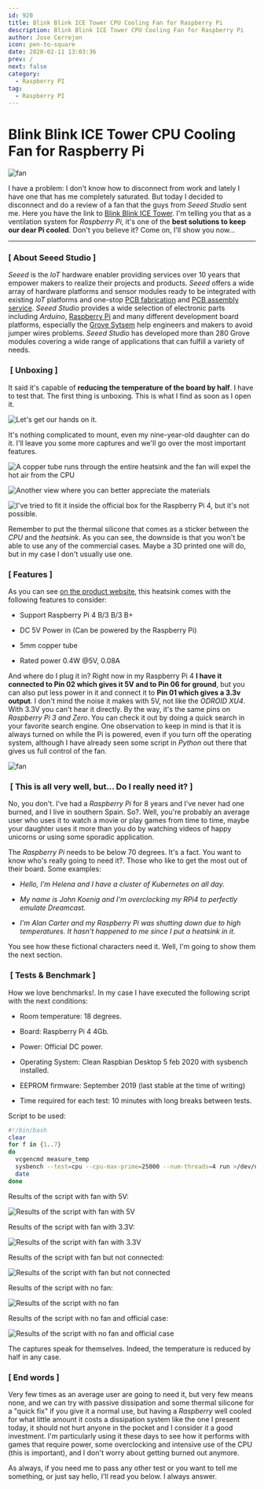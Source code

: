 ```yaml
---
id: 920
title: Blink Blink ICE Tower CPU Cooling Fan for Raspberry Pi
description: Blink Blink ICE Tower CPU Cooling Fan for Raspberry Pi
author: Jose Cerrejon
icon: pen-to-square
date: 2020-02-11 13:03:36
prev: /
next: false
category:
  - Raspberry PI
tag:
  - Raspberry PI
---
```


# Blink Blink ICE Tower CPU Cooling Fan for Raspberry Pi

![fan](/images/2020/02/fan_unboxing_01.jpg)

I have a problem: I don't know how to disconnect from work and lately I have one that has me completely saturated. But today I decided to disconnect and do a review of a fan that the guys from *Seeed Studio* sent me. Here you have the link to [Blink Blink ICE Tower](https://www.seeedstudio.com/Blink-Blink-ICE-Tower-CPU-Cooling-Fan-for-Raspberry-Pi-Support-Pi-4-p-4215.html). I'm telling you that as a ventilation system for *Raspberry Pi*, it's one of the **best solutions to keep our dear Pi cooled**. Don't you believe it? Come on, I'll show you now...

- - -

###  [ About Seeed Studio ]

*Seeed* is the *IoT* hardware enabler providing services over 10 years that empower makers to realize their projects and products. *Seeed* offers a wide array of hardware platforms and sensor modules ready to be integrated with existing *IoT* platforms and one-stop [PCB fabrication](https://www.seeedstudio.com/fusion_pcb.html) and [PCB assembly service](https://www.seeedstudio.com/prototype-pcb-assembly.html). *Seeed Studio* provides a wide selection of electronic parts including *Arduino*, [Raspberry Pi](https://www.seeedstudio.com/Raspberry-pi-c-1010.html) and many different development board platforms, especially the [Grove Sytsem](https://www.seeedstudio.com/grove.html) help engineers and makers to avoid jumper wires problems. *Seeed Studio* has developed more than 280 Grove modules covering a wide range of applications that can fulfill a variety of needs. 


###  [ Unboxing ]

It said it's capable of **reducing the temperature of the board by half**. I have to test that. The first thing is unboxing. This is what I find as soon as I open it.

![Let's get our hands on it.](/images/2020/02/fan_unboxing_02.jpg "Let's get our hands on it.")

It's nothing complicated to mount, even my nine-year-old daughter can do it. I'll leave you some more captures and we'll go over the most important features.

![A copper tube runs through the entire heatsink and the fan will expel the hot air from the CPU](/images/2020/02/fan_unboxing_03.jpg "A copper tube runs through the entire heatsink and the fan will expel the hot air from the CPU")

![Another view where you can better appreciate the materials](/images/2020/02/fan_unboxing_04.jpg "Another view where you can better appreciate the materials")

![I've tried to fit it inside the official box for the Raspberry Pi 4, but it's not possible.](/images/2020/02/fan_unboxing_05.jpg "I've tried to fit it inside the official box for the Raspberry Pi 4, but it's not possible.")

Remember to put the thermal silicone that comes as a sticker between the *CPU* and the *heatsink*. As you can see, the downside is that you won't be able to use any of the commercial cases. Maybe a 3D printed one will do, but in my case I don't usually use one.

###  [ Features ]

As you can see [on the product website](https://www.seeedstudio.com/Blink-Blink-ICE-Tower-CPU-Cooling-Fan-for-Raspberry-Pi-Support-Pi-4-p-4215.html), this heatsink comes with the following features to consider:

* Support Raspberry Pi 4 B/3 B/3 B+

* DC 5V Power in (Can be powered by the Raspberry Pi) 

* 5mm copper tube

* Rated power 0.4W @5V, 0.08A

And where do I plug it in? Right now in my Raspberry Pi 4 **I have it connected to Pin 02 which gives it 5V and to Pin 06 for ground**, but you can also put less power in it and connect it to **Pin 01 which gives a 3.3v output**. I don't mind the noise it makes with 5V, not like the *ODROID XU4*. With 3.3V you can't hear it directly. By the way, it's the same pins on *Raspberry Pi 3 and Zero*. You can check it out by doing a quick search in your favorite search engine. One observation to keep in mind is that it is always turned on while the Pi is powered, even if you turn off the operating system, although I have already seen some script in *Python* out there that gives us full control of the fan.

![fan](/images/2020/02/gpio_rpi4.jpg)

###  [ This is all very well, but... Do I really need it? ]

No, you don't. I've had a *Raspberry Pi* for 8 years and I've never had one burned, and I live in southern Spain. So?. Well, you're probably an average user who uses it to watch a movie or play games from time to time, maybe your daughter uses it more than you do by watching videos of happy unicorns or using some sporadic application.

The *Raspberry Pi* needs to be below 70 degrees. It's a fact. You want to know who's really going to need it?. Those who like to get the most out of their board. Some examples:

* *Hello, I'm Helena and I have a cluster of Kubernetes on all day.*

* *My name is John Koenig and I'm overclocking my RPi4 to perfectly emulate Dreamcast.*

* *I'm Alan Carter and my Raspberry Pi was shutting down due to high temperatures. It hasn't happened to me since I put a heatsink in it.*

You see how these fictional characters need it. Well, I'm going to show them the next section.

###  [ Tests & Benchmark ]

How we love benchmarks!. In my case I have executed the following script with the next conditions:

* Room temperature: 18 degrees.

* Board: Raspberry Pi 4 4Gb.

* Power: Official DC power.

* Operating System: Clean Raspbian Desktop 5 feb 2020 with sysbench installed.

* EEPROM firmware: September 2019 (last stable at the time of writing)

* Time required for each test: 10 minutes with long breaks between tests.

Script to be used: 

```bash
#!/bin/bash
clear
for f in {1..7}
do
  vcgencmd measure_temp
  sysbench --test=cpu --cpu-max-prime=25000 --num-threads=4 run >/dev/null 2>&1
  date
done
```

Results of the script with fan with 5V:

![Results of the script with fan with  5V](/images/2020/02/test01_5V.png "Results of the script with fan with  5V")

Results of the script with fan with  3.3V:

![Results of the script with fan with  3.3V](/images/2020/02/test02_33V.png "Results of the script with fan with  3.3V")

Results of the script with fan but not connected:

![Results of the script with fan but not connected](/images/2020/02/test03_wired_off.png "Results of the script with fan but not connected")

Results of the script with no fan:

![Results of the script with no fan](/images/2020/02/test04_no_fan.png "Results of the script with no fan")

Results of the script with no fan and official case:

![Results of the script with no fan and official case](/images/2020/02/test05_no_fan_with_case.png "Results of the script with no fan and official case")

The captures speak for themselves. Indeed, the temperature is reduced by half in any case.

###  [ End words ]

Very few times as an average user are going to need it, but very few means none, and we can try with passive dissipation and some thermal silicone for a "quick fix" if you give it a normal use, but having a *Raspberry* well cooled for what little amount it costs a dissipation system like the one I present today, it should not hurt anyone in the pocket and I consider it a good investment. I'm particularly using it these days to see how it performs with games that require power, some overclocking and intensive use of the CPU (this is important), and I don't worry about getting burned out anymore.

As always, if you need me to pass any other test or you want to tell me something, or just say hello, I'll read you below. I always answer.